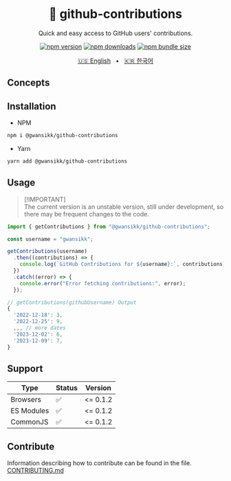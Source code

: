 <div align="center">

<h1>🌱 github-contributions</h1>
<p >Quick and easy access to GitHub users' contributions.</p>

[![npm version](https://img.shields.io/npm/v/@gwansikk/github-contributions?logo=npm)](https://www.npmjs.com/package/@gwansikk/github-contributions)
[![npm downloads](https://img.shields.io/npm/dt/@gwansikk/github-contributions?logo=npm)](https://www.npmjs.com/package/@gwansikk/github-contributions)
[![npm bundle size](https://img.shields.io/bundlephobia/min/@gwansikk/github-contributions?logo=npm)](https://www.npmjs.com/package/@gwansikk/github-contributions)

[🇺🇸 English](./README.md)
&nbsp;&nbsp;•&nbsp;&nbsp;
[🇰🇷 한국어](./README-ko_kr.md)

</div>

## Concepts

## Installation

- NPM

```bash
npm i @gwansikk/github-contributions
```

- Yarn

```bash
yarn add @gwansikk/github-contributions
```

## Usage

> [!IMPORTANT]\
> The current version is an unstable version, still under development, so there may be frequent changes to the code.

```javascript
import { getContributions } from "@gwansikk/github-contributions";

const username = "gwansikk";

getContributions(username)
  .then((contributions) => {
    console.log(`GitHub Contributions for ${username}:`, contributions);
  })
  .catch((error) => {
    console.error("Error fetching contributions:", error);
  });
```

```javascript
// getContributions(githubUsername) Output
{
  '2022-12-18': 3,
  '2022-12-25': 9,
  ,,, // more dates
  '2023-12-02': 6,
  '2023-12-09': 7,
}
```

## Support

| Type       | Status | Version  |
| ---------- | ------ | -------- |
| Browsers   | ✅     | <= 0.1.2 |
| ES Modules | ✅     | <= 0.1.2 |
| CommonJS   | ✅     | <= 0.1.2 |

## Contribute

Information describing how to contribute can be found in the file.  
[CONTRIBUTING.md](./CONTRIBUTING.md)
